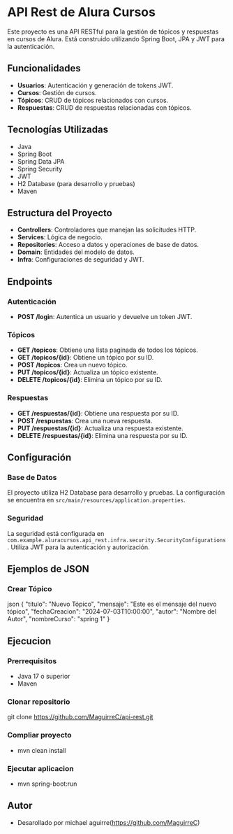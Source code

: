 # API Rest de Alura Cursos

Este proyecto es una API RESTful para la gestión de tópicos y respuestas en cursos de Alura. Está construido utilizando Spring Boot, JPA y JWT para la autenticación.

## Funcionalidades

- **Usuarios**: Autenticación y generación de tokens JWT.
- **Cursos**: Gestión de cursos.
- **Tópicos**: CRUD de tópicos relacionados con cursos.
- **Respuestas**: CRUD de respuestas relacionadas con tópicos.

## Tecnologías Utilizadas

- Java
- Spring Boot
- Spring Data JPA
- Spring Security
- JWT
- H2 Database (para desarrollo y pruebas)
- Maven

## Estructura del Proyecto

- **Controllers**: Controladores que manejan las solicitudes HTTP.
- **Services**: Lógica de negocio.
- **Repositories**: Acceso a datos y operaciones de base de datos.
- **Domain**: Entidades del modelo de datos.
- **Infra**: Configuraciones de seguridad y JWT.

## Endpoints

### Autenticación

- **POST /login**: Autentica un usuario y devuelve un token JWT.

### Tópicos

- **GET /topicos**: Obtiene una lista paginada de todos los tópicos.
- **GET /topicos/{id}**: Obtiene un tópico por su ID.
- **POST /topicos**: Crea un nuevo tópico.
- **PUT /topicos/{id}**: Actualiza un tópico existente.
- **DELETE /topicos/{id}**: Elimina un tópico por su ID.

### Respuestas

- **GET /respuestas/{id}**: Obtiene una respuesta por su ID.
- **POST /respuestas**: Crea una nueva respuesta.
- **PUT /respuestas/{id}**: Actualiza una respuesta existente.
- **DELETE /respuestas/{id}**: Elimina una respuesta por su ID.

## Configuración

### Base de Datos

El proyecto utiliza H2 Database para desarrollo y pruebas. La configuración se encuentra en `src/main/resources/application.properties`.

### Seguridad

La seguridad está configurada en `com.example.aluracursos.api_rest.infra.security.SecurityConfigurations`. Utiliza JWT para la autenticación y autorización.

## Ejemplos de JSON

### Crear Tópico

json
{
    "titulo": "Nuevo Tópico",
    "mensaje": "Este es el mensaje del nuevo tópico",
    "fechaCreacion": "2024-07-03T10:00:00",
    "autor": "Nombre del Autor",
    "nombreCurso": "spring 1"
}

## Ejecucion
### Prerrequisitos
- Java 17 o superior
- Maven

### Clonar  repositorio
git clone https://github.com/MaguirreC/api-rest.git

### Compliar proyecto
- mvn clean install

### Ejecutar aplicacion
- mvn spring-boot:run


## Autor

- Desarollado por michael aguirre(https://github.com/MaguirreC)


